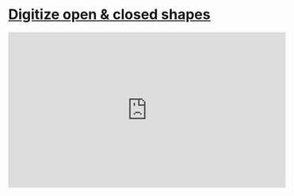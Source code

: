 # [Digitize open & closed shapes](/wilcom-docs/Summary/summary_-_create/Digitize_open_closed_shapes)

<iframe src="https://www.youtube.com/embed/FeAn3Ene_Rs" frameborder="0" 
      allow="accelerometer; autoplay; clipboard-write; encrypted-media; gyroscope; picture-in-picture" 
      allowfullscreen="" style="width: 560px; height: 315px;">
</iframe>
